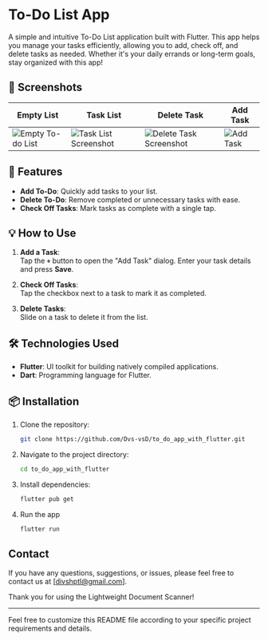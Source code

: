 # To-Do List App

A simple and intuitive To-Do List application built with Flutter. This app helps you manage your tasks efficiently, allowing you to add, check off, and delete tasks as needed. Whether it's your daily errands or long-term goals, stay organized with this app!

## 📱 Screenshots

| Empty List                           | Task List                        | Delete Task                          | Add Task                         |
|------------------------------------|----------------------------------|-------------------------------------|-------------------------------------|
| ![Empty To-do List](https://github.com/user-attachments/assets/81c2d561-67e4-4fcc-bfe2-85e18ff7ea18) | ![Task List Screenshot](https://github.com/user-attachments/assets/4ac953ad-f84d-41a3-af6c-dc6e42f94350) | ![Delete Task Screenshot](https://github.com/user-attachments/assets/8944e55a-409f-46a3-a8c5-8a6d4bde6cb0) | ![Add Task](https://github.com/user-attachments/assets/b206f97d-2557-4bbe-acd7-0bc59321dcfb)

## 🚀 Features

- **Add To-Do**: Quickly add tasks to your list.
- **Delete To-Do**: Remove completed or unnecessary tasks with ease.
- **Check Off Tasks**: Mark tasks as complete with a single tap.

## 💡 How to Use

1. **Add a Task**:  
   Tap the **`+`** button to open the "Add Task" dialog. Enter your task details and press **Save**.  

2. **Check Off Tasks**:  
   Tap the checkbox next to a task to mark it as completed.

3. **Delete Tasks**:  
   Slide on a task to delete it from the list.

## 🛠️ Technologies Used

- **Flutter**: UI toolkit for building natively compiled applications.
- **Dart**: Programming language for Flutter.

## 📦 Installation

1. Clone the repository:
   ```bash
   git clone https://github.com/Dvs-vsD/to_do_app_with_flutter.git
   ```
2. Navigate to the project directory:
   ```bash
   cd to_do_app_with_flutter
   ```
3. Install dependencies:
   ```bash
   flutter pub get
   ```
4. Run the app
   ```bash
   flutter run
   ```

## Contact

If you have any questions, suggestions, or issues, please feel free to contact us at [divshptl@gmail.com].

Thank you for using the Lightweight Document Scanner!

---

Feel free to customize this README file according to your specific project requirements and details.

